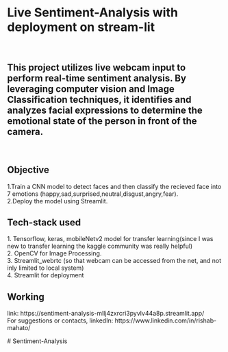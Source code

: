 <h1> Live Sentiment-Analysis with deployment on stream-lit</h1>
<br>

<h2> This project utilizes live webcam input to perform real-time sentiment analysis. By leveraging computer vision and Image Classification techniques, it identifies and analyzes facial expressions to determine the emotional state of the person in front of the camera.</h2>
<br>

<h2> Objective </h2>
1.Train a CNN model to detect faces and then classify the recieved face into 7 emotions (happy,sad,surprised,neutral,disgust,angry,fear).
<br>
2.Deploy the model using Streamlit. 
<br>

<h2> Tech-stack used </h2>
1. Tensorflow, keras, mobileNetv2 model for transfer learning(since I was new to transfer learning the kaggle community was really helpful)
<br>
2. OpenCV for Image Processing.
<br>
3. Streamlit_webrtc (so that webcam can be accessed from the net, and not inly limited to local system)
<br>
4. Streamlit for deployment
<br>

<h2> Working </h2>
link: https://sentiment-analysis-mllj4zxrcri3pyvlv44a8p.streamlit.app/

<br>
For suggestions or contacts, linkedIn: https://www.linkedin.com/in/rishab-mahato/ 
 

#   S e n t i m e n t - A n a l y s i s  
 
